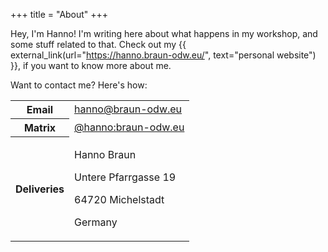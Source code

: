 +++
title = "About"
+++

Hey, I'm Hanno! I'm writing here about what happens in my workshop, and some stuff related to that. Check out my {{ external_link(url="https://hanno.braun-odw.eu/", text="personal website") }}, if you want to know more about me.

Want to contact me? Here's how:

<table class="contact">
    <tr>
        <th>Email</th>
        <td>
            <a href="mailto:Hanno%20Braun%20%3Channo@braun-odw.eu%3E">
                hanno@braun-odw.eu
            </a>
        </td>
    </tr>
    <tr>
        <th>Matrix</th>
        <td>
            <a href="https://matrix.to/#/@hanno:braun-odw.eu">
                @hanno:braun-odw.eu
            </a>
        </td>
    </tr>
    <tr>
        <th>Deliveries</th>
        <td>
            <p>Hanno Braun</p>
            <p>Untere Pfarrgasse 19</p>
            <p>64720 Michelstadt</p>
            <p>Germany</p>
        </td>
    </tr>
</table>

